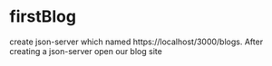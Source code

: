 # firstBlog
create json-server which named https://localhost/3000/blogs. After creating a json-server open our blog site
